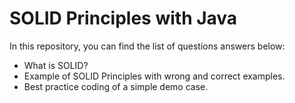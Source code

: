 # SOLID Principles with Java

In this repository, you can find the list of questions answers below:

* What is SOLID?
* Example of SOLID Principles with wrong and correct examples.
* Best practice coding of a simple demo case.